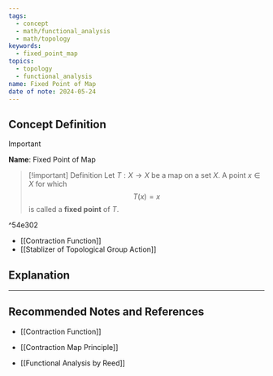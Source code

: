 ```yaml
---
tags:
  - concept
  - math/functional_analysis
  - math/topology
keywords:
  - fixed_point_map
topics:
  - topology
  - functional_analysis
name: Fixed Point of Map
date of note: 2024-05-24
---
```


## Concept Definition

>[!important]
>**Name**: Fixed Point of Map

>[!important] Definition
>Let $T: X \to X$ be a map on a set $X$. A point $x \in X$ for which 
>$$
>T(x) = x
>$$
>is called a **fixed point** of $T$.

^54e302

- [[Contraction Function]]
- [[Stablizer of Topological Group Action]]

## Explanation





-----------
##  Recommended Notes and References


- [[Contraction Function]]
- [[Contraction Map Principle]]

- [[Functional Analysis by Reed]]